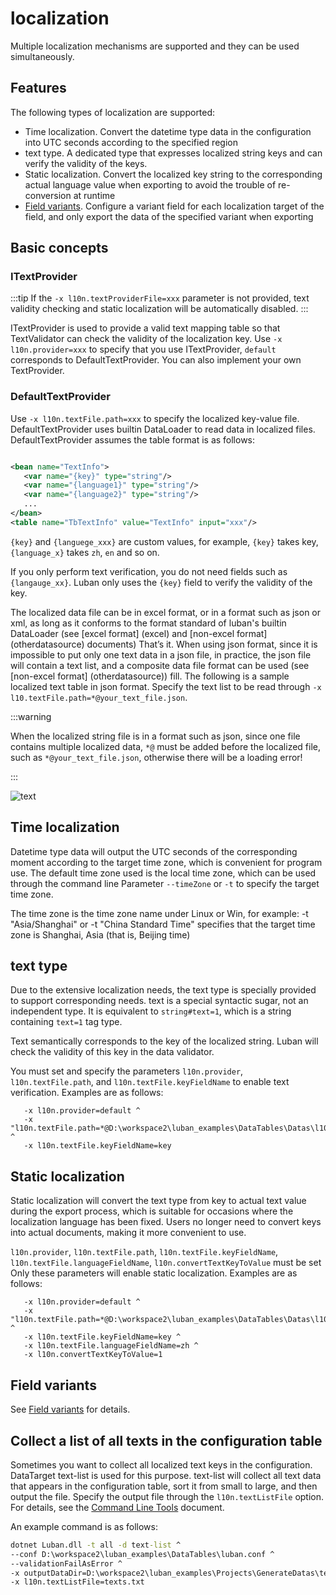 # localization

Multiple localization mechanisms are supported and they can be used simultaneously.

## Features

The following types of localization are supported:

- Time localization. Convert the datetime type data in the configuration into UTC seconds according to the specified region
- text type. A dedicated type that expresses localized string keys and can verify the validity of the keys.
- Static localization. Convert the localized key string to the corresponding actual language value when exporting to avoid the trouble of re-conversion at runtime
- [Field variants](./variants). Configure a variant field for each localization target of the field, and only export the data of the specified variant when exporting

## Basic concepts

### ITextProvider

:::tip
If the `-x l10n.textProviderFile=xxx` parameter is not provided, text validity checking and static localization will be automatically disabled.
:::

ITextProvider is used to provide a valid text mapping table so that TextValidator can check the validity of the localization key. Use `-x l10n.provider=xxx` to specify that you use ITextProvider,
`default` corresponds to DefaultTextProvider. You can also implement your own TextProvider.


### DefaultTextProvider

Use `-x l10n.textFile.path=xxx` to specify the localized key-value file. DefaultTextProvider uses builtin DataLoader to read data in localized files.
DefaultTextProvider assumes the table format is as follows:

```xml

<bean name="TextInfo">
   <var name="{key}" type="string"/>
   <var name="{language1}" type="string"/>
   <var name="{language2}" type="string"/>
   ...
</bean>
<table name="TbTextInfo" value="TextInfo" input="xxx"/>
```


`{key}` and `{languege_xxx}` are custom values, for example, `{key}` takes key, `{language_x}` takes `zh`, `en` and so on.

If you only perform text verification, you do not need fields such as `{langauge_xx}`. Luban only uses the `{key}` field to verify the validity of the key.


The localized data file can be in excel format, or in a format such as json or xml, as long as it conforms to the format standard of luban's builtin DataLoader (see [excel format] (excel) and [non-excel format] (otherdatasource) documents) That’s it.
When using json format, since it is impossible to put only one text data in a json file, in practice, the json file will contain a text list, and a composite data file format can be used (see [non-excel format] (otherdatasource))
fill. The following is a sample localized text table in json format. Specify the text list to be read through `-x l10.textFile.path=*@your_text_file.json`.

:::warning

When the localized string file is in a format such as json, since one file contains multiple localized data, `*@` must be added before the localized file, such as `*@your_text_file.json`, otherwise there will be a loading error!

:::

![text](/img/cases/l10n_text.jpg)

## Time localization

Datetime type data will output the UTC seconds of the corresponding moment according to the target time zone, which is convenient for program use. The default time zone used is the local time zone, which can be used through the command line
Parameter `--timeZone` or `-t` to specify the target time zone.

The time zone is the time zone name under Linux or Win, for example: -t "Asia/Shanghai" or -t "China Standard Time" specifies that the target time zone is Shanghai, Asia (that is, Beijing time)

## text type

Due to the extensive localization needs, the text type is specially provided to support corresponding needs. text is a special syntactic sugar, not an independent type. It is equivalent to `string#text=1`, which is a string containing `text=1` tag
type.

Text semantically corresponds to the key of the localized string. Luban will check the validity of this key in the data validator.

You must set and specify the parameters `l10n.provider`, `l10n.textFile.path`, and `l10n.textFile.keyFieldName` to enable text verification. Examples are as follows:

```
   -x l10n.provider=default ^
   -x "l10n.textFile.path=*@D:\workspace2\luban_examples\DataTables\Datas\l10n\texts.json" ^
   -x l10n.textFile.keyFieldName=key
```

## Static localization

Static localization will convert the text type from key to actual text value during the export process, which is suitable for occasions where the localization language has been fixed. Users no longer need to convert keys into actual documents, making it more convenient to use.

`l10n.provider`, `l10n.textFile.path`, `l10n.textFile.keyFieldName`, `l10n.textFile.languageFieldName`, `l10n.convertTextKeyToValue` must be set
Only these parameters will enable static localization. Examples are as follows:

```
   -x l10n.provider=default ^
   -x "l10n.textFile.path=*@D:\workspace2\luban_examples\DataTables\Datas\l10n\texts.json" ^
   -x l10n.textFile.keyFieldName=key ^
   -x l10n.textFile.languageFieldName=zh ^
   -x l10n.convertTextKeyToValue=1
```

## Field variants

See [Field variants](./variants) for details.

## Collect a list of all texts in the configuration table

Sometimes you want to collect all localized text keys in the configuration. DataTarget text-list is used for this purpose. text-list will collect all text data that appears in the configuration table, sort it from small to large, and then output the file.
Specify the output file through the `l10n.textListFile` option. For details, see the [Command Line Tools](./commandtools) document.

An example command is as follows:

```bat
dotnet Luban.dll -t all -d text-list ^
--conf D:\workspace2\luban_examples\DataTables\luban.conf ^
--validationFailAsError ^
-x outputDataDir=D:\workspace2\luban_examples\Projects\GenerateDatas\text ^
-x l10n.textListFile=texts.txt
```